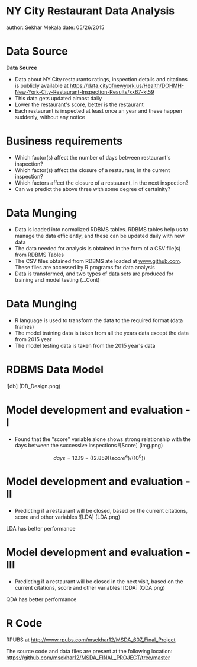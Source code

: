 NY City Restaurant Data Analysis
========================================================
author: Sekhar Mekala
date: 05/26/2015

Data Source
========================================================

**Data Source** 

- Data about NY City restaurants ratings, inspection details and citations is publicly available at 
  https://data.cityofnewyork.us/Health/DOHMH-New-York-City-Restaurant-Inspection-Results/xx67-kt59
- This data gets updated almost daily
- Lower the restaurant's score, better is the restaurant
- Each restaurant is inspected at least once an year and these happen suddenly, without any notice

Business requirements
========================================================
- Which factor(s) affect the number of days between restaurant's inspection? 
- Which factor(s) affect the closure of a restaurant, in the current inspection?
- Which factors affect the closure of a restaurant, in the next inspection?
- Can we predict the above three with some degree of certainity?

Data Munging
========================================================
- Data is loaded into normalized RDBMS tables. RDBMS tables help us to manage the data efficiently, and these can be updated daily with new data
- The data needed for analysis is obtained in the form of a CSV file(s) from RDBMS Tables
- The CSV files obtained from RDBMS ate loaded at www.github.com. These files are accessed by R programs for data analysis
- Data is transformed, and two types of data sets are produced for training and model testing
                      (...Cont)
                      
Data Munging
========================================================
- R language is used to transform the data to the required format (data frames)
- The model training data is taken from all the years data except the data from 2015 year
- The model testing data is taken from the 2015 year's data


RDBMS Data Model
========================================================
![db] (DB_Design.png)


Model development and evaluation - I
========================================================
- Found that the "score" variable alone shows strong relationship with the days between the successive inspections
![Score] (img.png)

$$days=12.19-((2.859)(score^4)/(10^6))$$


Model development and evaluation - II
========================================================
- Predicting if a restaurant will be closed, based on the current citations, score and other variables
![LDA] (LDA.png)

LDA has better performance

Model development and evaluation - III
========================================================
- Predicting if a restaurant will be closed in the next visit, based on the current citations, score and other variables
![QDA] (QDA.png)

QDA has better performance

R Code
========================================================
RPUBS at http://www.rpubs.com/msekhar12/MSDA_607_Final_Project

The source code and data files are present at the following location:
https://github.com/msekhar12/MSDA_FINAL_PROJECT/tree/master

